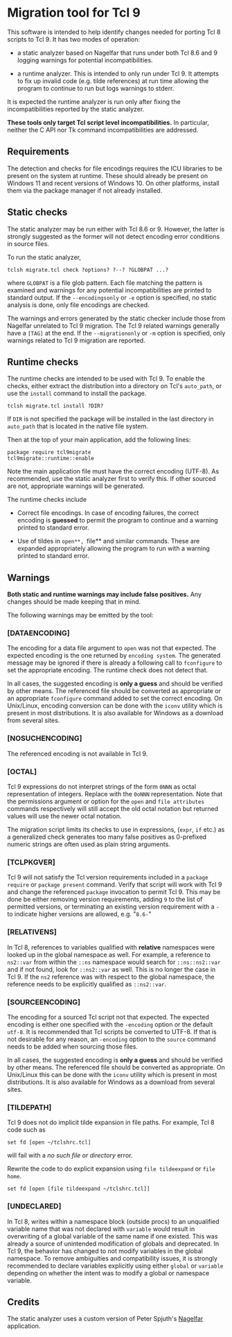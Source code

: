 # Migration tool for Tcl 9

This software is intended to help identify changes needed for porting
Tcl 8 scripts to Tcl 9. It has two modes of operation:

- a static analyzer based on Nagelfar that runs under both Tcl 8.6 and 9
  logging warnings for potential incompatibilities.

- a runtime analyzer. This is intended to only run under Tcl 9. It attempts
  to fix up invalid code (e.g. tilde references) at run time allowing the
  program to continue to run but logs warnings to stderr.

It is expected the runtime analyzer is run only after fixing the
incompatibilities reported by the static analyzer.

**These tools only target Tcl script level incompatibilities.**
In particular, neither the C API nor Tk command incompatibilities
are addressed.

## Requirements

The detection and checks for file encodings requires the ICU libraries to be
present on the system at runtime. These should already be present on Windows
11 and recent versions of Windows 10. On other platforms, install them via
the package manager if not already installed.

## Static checks

The static analyzer may be run either with Tcl 8.6 or 9. However, the latter
is strongly suggested as the former will not detect encoding error
conditions in source files.

To run the static analyzer,

```
tclsh migrate.tcl check ?options? ?--? ?GLOBPAT ...?
```

where `GLOBPAT` is a file glob pattern. Each file matching the pattern is
examined and warnings for any potential incompatibilities are printed to
standard output. If the `--encodingsonly` or `-e` option is specified, no
static analysis is done, only file encodings are checked.

The warnings and errors generated by the static checker include those from
Nagelfar unrelated to Tcl 9 migration. The Tcl 9 related warnings generally
have a `[TAG]` at the end. If the `--migrationonly` or `-m` option is
specified, only warnings related to Tcl 9 migration are reported.


## Runtime checks

The runtime checks are intended to be used with Tcl 9. To enable the
checks, either extract the distribution into a directory on Tcl's
`auto_path`, or use the `install` command to install the package.

```
tclsh migrate.tcl install ?DIR?
```

If `DIR` is not specified the package will be installed in the last
directory in `auto_path` that is located in the native file system.

Then at the top of your main application, add the following lines:

```
package require tcl9migrate
tcl9migrate::runtime::enable
```

Note the main application file must have the correct encoding (UTF-8). As
recommended, use the static analyzer first to verify this. If other sourced are
not, appropriate warnings will be generated.

The runtime checks include

- Correct file encodings. In case of encoding failures, the correct encoding
is **guessed** to permit the program to continue and a warning printed to
standard error.

- Use of tildes in `open**, `file** and similar commands. These are expanded
appropriately allowing the program to run with a warning printed to standard
error.

## Warnings

**Both static and runtime warnings may include false positives.**
Any changes should be made keeping that in mind.

The following warnings may be emitted by the tool:

### \[DATAENCODING\]

The encoding for a data file argument to `open` was not that expected. The
expected encoding is the one returned by `encoding system`. The generated
message may be ignored if there is already a following call to `fconfigure`
to set the appropriate encoding. The runtime check does not detect that.

In all cases, the suggested encoding is **only a guess** and should be
verified by other means. The referenced file should be converted as
appropriate or an appropriate `fconfigure` command added to set the correct
encoding. On Unix/Linux, encoding conversion can be done with the `iconv`
utility which is present in most distributions. It is also available for
Windows as a download from several sites.

### [NOSUCHENCODING]

The referenced encoding is not available in Tcl 9.

### [OCTAL]

Tcl 9 expressions do not interpret strings of the form `0NNN` as octal
representation of integers. Replace with the `0oNNN` representation. Note
that the permissions argument or option for the `open` and `file attributes`
commands respectively will still accept the old octal notation but returned
values will use the newer octal notation.

The migration script limits its checks to use in expressions, (`expr`, `if`
etc.) as a generalized check generates too many false positives as
0-prefixed numeric strings are often used as plain string arguments.

### [TCLPKGVER]

Tcl 9 will not satisfy the Tcl version requirements included in a `package
require` or `package present` command. Verify that script will work with Tcl
9 and change the referenced `package` invocation to permit Tcl 9. This may
be done be either removing version requirements, adding `9` to the list of
permitted versions, or terminating an existing version requirement with a
`-` to indicate higher versions are allowed, e.g. "`8.6-`"


### [RELATIVENS]

In Tcl 8, references to variables qualified with **relative** namespaces
were looked up in the global namespace as well. For example, a reference to
`ns2::var` from within the `::ns` namespace would search for
`::ns::ns2::var` and if not found, look for `::ns2::var` as well. This is no
longer the case in Tcl 9. If the `ns2` reference was with respect to the
global namespace, the reference needs to be explicitly qualified as
`::ns2::var`.

### [SOURCEENCODING]

The encoding for a sourced Tcl script not that expected. The expected
encoding is either one specified with the `-encoding` option or the default
`utf-8`. It is recommended that Tcl scripts be converted to UTF-8. If that
is not desirable for any reason, an `-encoding` option to the `source`
command needs to be added when sourcing those files.

In all cases, the suggested encoding is **only a guess** and should be
verified by other means. The referenced file should be converted as
appropriate. On Unix/Linux this can be done with the `iconv` utility which
is present in most distributions. It is also available for Windows as a
download from several sites.

### [TILDEPATH]

Tcl 9 does not do implicit tilde expansion in file paths. For example, Tcl 8
code such as

```
set fd [open ~/tclshrc.tcl]
```

will fail with a *no such file or directory* error.

Rewrite the code to do explicit expansion using
`file tildeexpand` or `file home`.

```
set fd [open [file tildeexpand ~/tclshrc.tcl]]
```

### [UNDECLARED]

In Tcl 8, writes within a namespace block (outside procs) to an unqualified
variable name that was not declared with `variable` would result in
overwriting of a global variable of the same name if one existed. This was
already a source of unintended modification of globals and deprecated. In
Tcl 9, the behavior has changed to not modify variables in the global
namespace. To remove ambiguities and compatibility issues, it is strongly
recommended to declare variables explicitly using either `global` or
`variable` depending on whether the intent was to modify a global or
namespace variable.

## Credits

The static analyzer uses a custom version of Peter Spjuth's
[Nagelfar](https://nagelfar.sourceforge.net/index.html) application.
